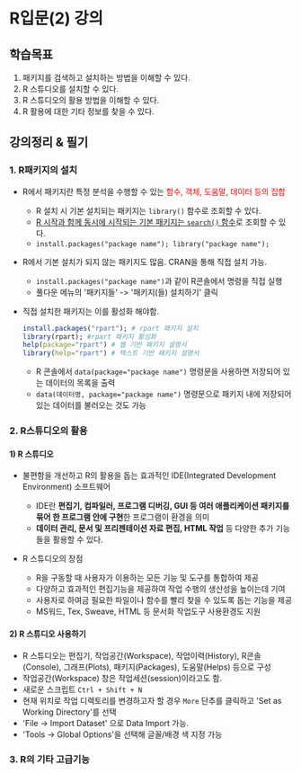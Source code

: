 # R입문(2) 강의

## 학습목표
1. 패키지를 검색하고 설치하는 방법을 이해할 수 있다.
2. R 스튜디오를 설치할 수 있다.
3. R 스튜디오의 활용 방법을 이해할 수 있다.
4. R 활용에 대한 기타 정보를 찾을 수 있다.

## 강의정리 & 필기

### 1. R패키지의 설치

- R에서 패키지란 특정 분석을 수행할 수 있는 <span style="color:red;">함수, 객체, 도움말, 데이터 등의 집합</span>
  - R 설치 시 기본 설치되는 패키지는 `library()` 함수로 조회할 수 있다.
  - <u>R 시작과 함께 동시에 시작되는 기본 패키지는 `search()` 함수</u>로 조회할 수 있다.
  - ```install.packages("package name"); library("package name");```
  
- R에서 기본 설치가 되지 않는 패키지도 많음. CRAN을 통해 직접 설치 가능.
  - `install.packages("package name")`과 같이 R콘솔에서 명령을 직접 실행
  - 풀다운 메뉴의 '패키지들' -> '패키지(들) 설치하기' 클릭

- 직접 설치한 패키지는 이를 활성화 해야함.
  ```R
  install.packages("rpart"); # rpart 패키지 설치
  library(rpart); #rpart 패키지 활성화
  help(package="rpart") # 웹 기반 패키지 설명서
  library(help="rpart") # 텍스트 기반 패키지 설명서
  ```
  - R 콘솔에서 `data(package="package name")` 명령문을 사용하면 저장되어 있는 데이터의 목록을 출력
  - `data(데이터명, package="package name")` 명령문으로 패키지 내에 저장되어 있는 데이터를 불러오는 것도 가능


### 2. R스튜디오의 활용

#### 1) R 스튜디오

- 불편함을 개선하고 R의 활용을 돕는 효과적인 IDE(Integrated Development Environment) 소프트웨어
  - IDE란 **편집기, 컴파일러, 프로그램 디버깅, GUI 등 여러 애플리케이션 패키지를 묶어 한 프로그램 안에 구현**한 프로그램이 환경을 의미
  - **데이터 관리, 문서 및 프리젠테이션 자료 편집, HTML 작업** 등 다양한 추가 기능들을 활용할 수 있다.

- R 스튜디오의 장점
  - R을 구동할 때 사용자가 이용하는 모든 기능 및 도구를 통합하여 제공
  - 다양하고 효과적인 편집기능을 제공하여 작업 수행의 생산성을 높이는데 기여
  - 사용자로 하여금 필요한 파일이나 함수를 빨리 찾을 수 있도록 돕는 기능을 제공
  - MS워드, Tex, Sweave, HTML 등 문서화 작업도구 사용환경도 지원

#### 2) R 스튜디오 사용하기

- R 스튜디오는 편집기, 작업공간(Workspace), 작업이력(History), R콘솔(Console), 그래프(Plots), 패키지(Packages), 도움말(Helps) 등으로 구성
- 작업공간(Workspace) 창은 작업세션(session)이라고도 함.
- 새로운 스크립트 `Ctrl + Shift + N`
- 현재 위치로 작업 디렉토리를 변경하고자 할 경우 `More` 단추를 클릭하고 'Set as Working Directory'를 선택
- 'File -> Import Dataset' 으로 Data Import 가능.
- 'Tools -> Global Options'을 선택해 글꼴/배경 색 지정 가능

### 3. R의 기타 고급기능


